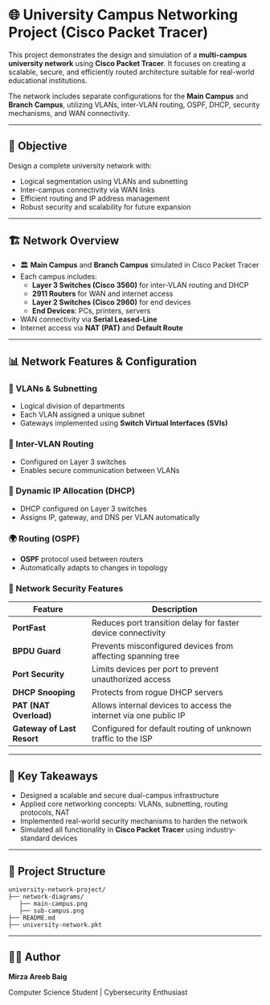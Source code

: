 # 🌐 University Campus Networking Project (Cisco Packet Tracer)

This project demonstrates the design and simulation of a **multi-campus university network** using **Cisco Packet Tracer**. It focuses on creating a scalable, secure, and efficiently routed architecture suitable for real-world educational institutions.

The network includes separate configurations for the **Main Campus** and **Branch Campus**, utilizing VLANs, inter-VLAN routing, OSPF, DHCP, security mechanisms, and WAN connectivity.

---

## 🎯 Objective

Design a complete university network with:
- Logical segmentation using VLANs and subnetting
- Inter-campus connectivity via WAN links
- Efficient routing and IP address management
- Robust security and scalability for future expansion

---

## 🏗️ Network Overview

- 🏛 **Main Campus** and **Branch Campus** simulated in Cisco Packet Tracer
- Each campus includes:
  - **Layer 3 Switches (Cisco 3560)** for inter-VLAN routing and DHCP
  - **2911 Routers** for WAN and internet access
  - **Layer 2 Switches (Cisco 2960)** for end devices
  - **End Devices**: PCs, printers, servers
- WAN connectivity via **Serial Leased-Line**
- Internet access via **NAT (PAT)** and **Default Route**

---

## 📊 Network Features & Configuration

### 🔧 VLANs & Subnetting
- Logical division of departments
- Each VLAN assigned a unique subnet
- Gateways implemented using **Switch Virtual Interfaces (SVIs)**

### 🔁 Inter-VLAN Routing
- Configured on Layer 3 switches
- Enables secure communication between VLANs

### 📡 Dynamic IP Allocation (DHCP)
- DHCP configured on Layer 3 switches
- Assigns IP, gateway, and DNS per VLAN automatically

### 🌍 Routing (OSPF)
- **OSPF** protocol used between routers
- Automatically adapts to changes in topology

### 🔐 Network Security Features
| Feature             | Description                                                                 |
|---------------------|-----------------------------------------------------------------------------|
| **PortFast**        | Reduces port transition delay for faster device connectivity                |
| **BPDU Guard**      | Prevents misconfigured devices from affecting spanning tree                 |
| **Port Security**   | Limits devices per port to prevent unauthorized access                      |
| **DHCP Snooping**   | Protects from rogue DHCP servers                                            |
| **PAT (NAT Overload)** | Allows internal devices to access the internet via one public IP         |
| **Gateway of Last Resort** | Configured for default routing of unknown traffic to the ISP         |

---

## 🧠 Key Takeaways

- Designed a scalable and secure dual-campus infrastructure
- Applied core networking concepts: VLANs, subnetting, routing protocols, NAT
- Implemented real-world security mechanisms to harden the network
- Simulated all functionality in **Cisco Packet Tracer** using industry-standard devices

---

## 📁 Project Structure
```
university-network-project/
├── network-diagrams/ 
   ├── main-campus.png
   ├── sub-campus.png
├── README.md
├── university-network.pkt 

```
---

## 👨‍💻 Author

**Mirza Areeb Baig**  

Computer Science Student | Cybersecurity Enthusiast  

